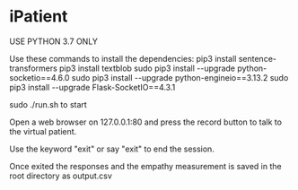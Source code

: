 # iPatient

USE PYTHON 3.7 ONLY

Use these commands to install the dependencies:
  pip3 install sentence-transformers
  pip3 install textblob
  sudo pip3 install --upgrade python-socketio==4.6.0
  sudo pip3 install --upgrade python-engineio==3.13.2
  sudo pip3 install --upgrade Flask-SocketIO==4.3.1

sudo ./run.sh to start

Open a web browser on 127.0.0.1:80 and press the record button to talk to the virtual patient.

Use the keyword "exit" or say "exit" to end the session.

Once exited the responses and the empathy measurement is saved in the root directory as output.csv
